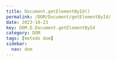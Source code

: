 ```yaml
---
title: Document.getElementById()
permalink: /DOM/Document/getElementById/
date: 2023-10-23
key: DOM.D.Document.getElementById
category: DOM
tags: [metodo dom]
sidebar:
  nav: dom
---
```

